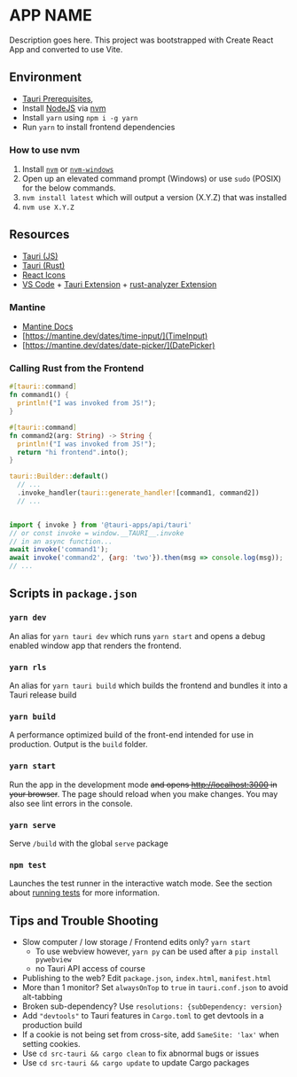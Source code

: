 # APP NAME

Description goes here.
This project was bootstrapped with Create React App and converted to use Vite.

## Environment

- [Tauri Prerequisites](https://tauri.studio/docs/getting-started/prerequisites),
- Install [NodeJS](https://nodejs.org/en/) via [nvm](#how-to-use-nvm)
- Install `yarn` using `npm i -g yarn`
- Run `yarn` to install frontend dependencies

### How to use nvm

1. Install [`nvm`](https://github.com/nvm-sh/nvm) or [`nvm-windows`](https://github.com/coreybutler/nvm-windows/releases)
2. Open up an elevated command prompt (Windows) or use `sudo` (POSIX) for the below commands.
3. `nvm install latest` which will output a version (X.Y.Z) that was installed
4. `nvm use X.Y.Z`

## Resources

- [Tauri (JS)](https://tauri.studio/docs/api/js/)
- [Tauri (Rust)](https://docs.rs/tauri/1.0.0-rc.4/)
- [React Icons](https://react-icons.github.io/react-icons)
- [VS Code](https://code.visualstudio.com/) + [Tauri Extension](https://marketplace.visualstudio.com/items?itemName=tauri-apps.tauri-vscode) + [rust-analyzer Extension](https://marketplace.visualstudio.com/items?itemName=rust-lang.rust-analyzer)

### Mantine

- [Mantine Docs](https://mantine.dev/pages/basics/)
- [https://mantine.dev/dates/time-input/](TimeInput)
- [https://mantine.dev/dates/date-picker/](DatePicker)

### Calling Rust from the Frontend

```rs
#[tauri::command]
fn command1() {
  println!("I was invoked from JS!");
}

#[tauri::command]
fn command2(arg: String) -> String {
  println!("I was invoked from JS!");
  return "hi frontend".into();
}

tauri::Builder::default()
  // ...
  .invoke_handler(tauri::generate_handler![command1, command2])
  // ...
```

```js

import { invoke } from '@tauri-apps/api/tauri'
// or const invoke = window.__TAURI__.invoke
// in an async function...
await invoke('command1');
await invoke('command2', {arg: 'two'}).then(msg => console.log(msg));
// ...
```

## Scripts in `package.json`

### `yarn dev`

An alias for `yarn tauri dev` which runs `yarn start` and opens a debug enabled window app that renders the frontend.

### `yarn rls`

An alias for `yarn tauri build` which builds the frontend and bundles it into a Tauri release build

### `yarn build`

A performance optimized build of the front-end intended for use in production. Output is the `build` folder.

### `yarn start`

Run the app in the development mode ~~and opens [http://localhost:3000](http://localhost:3000) in your browser~~.
The page should reload when you make changes. You may also see lint errors in the console.

### `yarn serve`

Serve `/build` with the global `serve` package

### `npm test`

Launches the test runner in the interactive watch mode.
See the section about [running tests](https://facebook.github.io/create-react-app/docs/running-tests) for more information.

## Tips and Trouble Shooting

- Slow computer / low storage / Frontend edits only? `yarn start`
  - To use webview however, `yarn py` can be used after a `pip install pywebview`
  - no Tauri API access of course
- Publishing to the web? Edit `package.json`, `index.html`, `manifest.html`
- More than 1 monitor? Set `alwaysOnTop` to `true` in `tauri.conf.json` to avoid alt-tabbing
- Broken sub-dependency? Use `resolutions: {subDependency: version}`
- Add `"devtools"` to Tauri features in `Cargo.toml` to get devtools in a production build
- If a cookie is not being set from cross-site, add `SameSite: 'lax'` when setting cookies.
- Use `cd src-tauri && cargo clean` to fix abnormal bugs or issues
- Use `cd src-tauri && cargo update` to update Cargo packages
